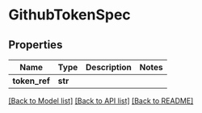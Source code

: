 # GithubTokenSpec

## Properties
Name | Type | Description | Notes
------------ | ------------- | ------------- | -------------
**token_ref** | **str** |  | 

[[Back to Model list]](../README.md#documentation-for-models) [[Back to API list]](../README.md#documentation-for-api-endpoints) [[Back to README]](../README.md)

